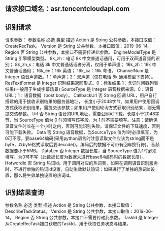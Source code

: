 ## 请求接口域名：asr.tencentcloudapi.com
## 识别请求
请求参数：
参数名称 	必选 	类型 	描述
Action 	是 	String 	公共参数，本接口取值：CreateRecTask。
Version 	是 	String 	公共参数，本接口取值：2019-06-14。
Region 	否 	String 	公共参数，本接口不需要传递此参数。
EngineModelType 	是 	String 	引擎模型类型。
        8k_zh：电话 8k 中文普通话通用，可用于双声道音频的识别；
        8k_zh_s：电话 8k 中文普通话话者分离，仅用于单声道；
        16k_zh：16k 中文普通话通用；
        16k_en：16k 英语；
        16k_ca：16k 粤语。
ChannelNum 	是 	Integer 	语音声道数。1：单声道；2：双声道（仅在电话 8k 通用模型下支持）。
ResTextFormat 	是 	Integer 	识别结果返回形式。0：标准结果 1：含词时间戳列表结果(一般用于生成字幕场景)
SourceType 	是 	Integer 	语音数据来源。0：语音 URL；1：语音数据（post body）。
CallbackUrl 	否 	String 	回调 URL，用户自行搭建的用于接收识别结果的服务器地址， 长度小于2048字节。如果用户使用回调方式获取识别结果，需提交该参数；如果用户使用轮询方式获取识别结果，则无需提交该参数。
Url 	否 	String 	语音的URL地址，需要公网可下载。长度小于2048字节，当 SourceType 值为 0 时须填写该字段，为 1 时不需要填写。注意：请确保录音文件时长在一个小时之内，否则可能识别失败。请保证文件的下载速度，否则可能下载失败。
Data 	否 	String 	语音数据，当SourceType 值为1时必须填写，为0可不写。要base64编码(采用python语言时注意读取文件应该为string而不是byte，以byte格式读取后要decode()。编码后的数据不可带有回车换行符)。音频数据要小于5MB。
DataLen 	否 	Integer 	数据长度，当 SourceType 值为1时必须填写，为0可不写（此数据长度为数据未进行base64编码时的数据长度）。
HotwordId 	否 	String 	热词id。用于调用对应的热词表，如果在调用语音识别服务时，不进行单独的热词id设置，自动生效默认热词；如果进行了单独的热词id设置，那么将生效单独设置的热词id。

## 识别结果查询
参数名称 	必选 	类型 	描述
Action 	是 	String 	公共参数，本接口取值：DescribeTaskStatus。
Version 	是 	String 	公共参数，本接口取值：2019-06-14。
Region 	否 	String 	公共参数，本接口不需要传递此参数。
TaskId 	是 	Integer 	从CreateRecTask接口获取的TaskId，用于获取任务状态与结果。